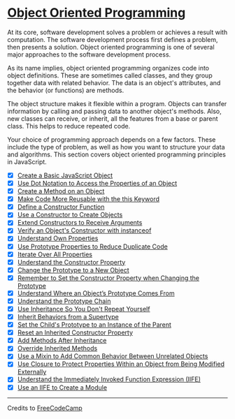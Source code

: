 # [Object Oriented Programming](https://learn.freecodecamp.org/javascript-algorithms-and-data-structures/object-oriented-programming)

At its core, software development solves a problem or achieves a result with computation. The software development process first defines a problem, then presents a solution. Object oriented programming is one of several major approaches to the software development process.

As its name implies, object oriented programming organizes code into object definitions. These are sometimes called classes, and they group together data with related behavior. The data is an object's attributes, and the behavior (or functions) are methods.

The object structure makes it flexible within a program. Objects can transfer information by calling and passing data to another object's methods. Also, new classes can receive, or inherit, all the features from a base or parent class. This helps to reduce repeated code.

Your choice of programming approach depends on a few factors. These include the type of problem, as well as how you want to structure your data and algorithms. This section covers object oriented programming principles in JavaScript.

- [x] [Create a Basic JavaScript Object](01-create-a-basic-javascript-object.md)
- [x] [Use Dot Notation to Access the Properties of an Object](02-use-dot-notation-to-access-the-properties-of-an-object.md)
- [x] [Create a Method on an Object](03-create-a-method-on-an-object.md)
- [x] [Make Code More Reusable with the this Keyword](04-make-code-more-reusable-with-the-this-keyword.md)
- [x] [Define a Constructor Function](05-define-a-constructor-function.md)
- [x] [Use a Constructor to Create Objects](06-use-a-constructor-to-create-objects.md)
- [x] [Extend Constructors to Receive Arguments](07-extend-constructors-to-receive-arguments.md)
- [x] [Verify an Object's Constructor with instanceof](08-verify-an-objects-constructor-with-instanceof.md)
- [x] [Understand Own Properties](09-understand-own-properties.md)
- [x] [Use Prototype Properties to Reduce Duplicate Code](10-use-prototype-properties-to-reduce-duplicate-code.md)
- [x] [Iterate Over All Properties](11-iterate-over-all-properties.md)
- [x] [Understand the Constructor Property](12-understand-the-constructor-property.md)
- [x] [Change the Prototype to a New Object](13-change-the-prototype-to-a-new-object.md)
- [x] [Remember to Set the Constructor Property when Changing the Prototype](14-remember-to-set-the-constructor-property-when-changing-the-prototype.md)
- [x] [Understand Where an Object’s Prototype Comes From](15-understand-where-an-objects-prototype-comes-from.md)
- [x] [Understand the Prototype Chain](16-understand-the-prototype-chain.md)
- [x] [Use Inheritance So You Don't Repeat Yourself](17-use-inheritance-so-you-dont-repeat-yourself.md)
- [x] [Inherit Behaviors from a Supertype](18-inherit-behaviors-from-a-supertype.md)
- [x] [Set the Child's Prototype to an Instance of the Parent](19-set-the-childs-prototype-to-an-instance-of-the-parent.md)
- [x] [Reset an Inherited Constructor Property](20-reset-an-inherited-constructor-property.md)
- [x] [Add Methods After Inheritance](21-add-methods-after-inheritance.md)
- [x] [Override Inherited Methods](22-override-inherited-methods.md)
- [x] [Use a Mixin to Add Common Behavior Between Unrelated Objects](23-use-a-mixin-to-add-common-behavior-between-unrelated-objects.md)
- [x] [Use Closure to Protect Properties Within an Object from Being Modified Externally](24-use-closure-to-protect-properties-within-an-object-from-being-modified-externally.md)
- [x] [Understand the Immediately Invoked Function Expression (IIFE)](25-understand-the-immediately-invoked-function-expression-iife.md)
- [x] [Use an IIFE to Create a Module](26-use-an-iife-to-create-a-module.md)

---

Credits to [FreeCodeCamp](https://www.freecodecamp.org/)